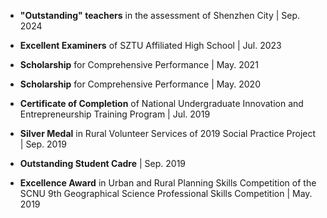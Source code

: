*   **"Outstanding" teachers** in the assessment of Shenzhen City | Sep. 2024

*   **Excellent Examiners** of SZTU Affiliated High School | Jul. 2023

*   **Scholarship** for Comprehensive Performance | May. 2021

*   **Scholarship** for Comprehensive Performance | May. 2020

*   **Certificate of Completion** of National Undergraduate Innovation and Entrepreneurship Training Program | Jul. 2019

*   **Silver Medal** in Rural Volunteer Services of 2019 Social Practice Project | Sep. 2019

*   **Outstanding Student Cadre** | Sep. 2019

*   **Excellence Award** in Urban and Rural Planning Skills Competition of the SCNU 9th Geographical Science Professional Skills Competition | May. 2019

